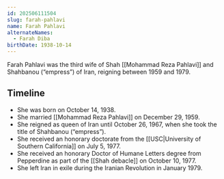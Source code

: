 ```yaml
---
id: 202506111504
slug: farah-pahlavi
name: Farah Pahlavi
alternateNames:
  - Farah Diba
birthDate: 1938-10-14
---
```

Farah Pahlavi was the third wife of Shah [[Mohammad Reza Pahlavi]] and Shahbanou (“empress”) of Iran, reigning between 1959 and 1979.

## Timeline
- She was born on October 14, 1938.
- She married [[Mohammad Reza Pahlavi]] on December 29, 1959.
- She reigned as queen of Iran until October 26, 1967, when she took the title of Shahbanou (“empress”).
- She received an honorary doctorate from the [[USC|University of Southern California]] on July 5, 1977.
- She received an honorary Doctor of Humane Letters degree from Pepperdine as part of the [[Shah debacle]] on October 10, 1977.
- She left Iran in exile during the Iranian Revolution in January 1979.